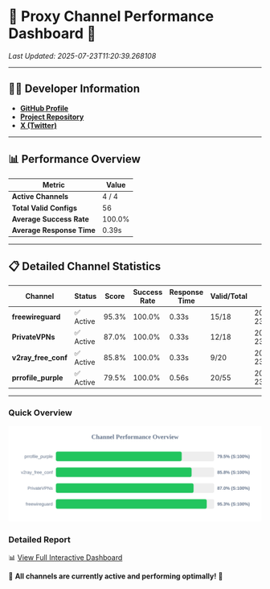 # 🌟 Proxy Channel Performance Dashboard 🌟

_Last Updated: 2025-07-23T11:20:39.268108_

---

## 👩‍💻 Developer Information

- **[GitHub Profile](https://github.com/4n0nymou3)**  
- **[Project Repository](https://github.com/4n0nymou3/multi-proxy-config-fetcher)**  
- **[X (Twitter)](https://x.com/4n0nymou3)**  

---

## 📊 Performance Overview

| Metric                | Value       |
|-----------------------|-------------|
| **Active Channels**   | 4 / 4       |
| **Total Valid Configs** | 56          |
| **Average Success Rate** | 100.0%      |
| **Average Response Time** | 0.39s       |

---

## 📋 Detailed Channel Statistics

| Channel          | Status     | Score  | Success Rate | Response Time | Valid/Total | Last Success               |
|------------------|------------|--------|--------------|---------------|-------------|----------------------------|
| **freewireguard**  | ✅ Active  | 95.3%  | 100.0% | 0.33s         | 15/18       | 2025-07-23T11:20:39.266420 |
| **PrivateVPNs**  | ✅ Active  | 87.0%  | 100.0% | 0.33s         | 12/18       | 2025-07-23T11:20:38.902599 |
| **v2ray_free_conf**  | ✅ Active  | 85.8%  | 100.0% | 0.33s         | 9/20       | 2025-07-23T11:20:38.539901 |
| **prrofile_purple**  | ✅ Active  | 79.5%  | 100.0% | 0.56s         | 20/55       | 2025-07-23T11:20:38.111837 |

---

### Quick Overview
<div align="center">
  <a href="https://raw.githubusercontent.com/nullluser/NullRepo/refs/heads/main/assets/channel_stats_chart.svg">
    <img src="https://raw.githubusercontent.com/nullluser/NullRepo/refs/heads/main/assets/channel_stats_chart.svg" alt="Source Performance Statistics" width="800">
  </a>
</div>

### Detailed Report
📊 [View Full Interactive Dashboard](https://htmlpreview.github.io/?https://github.com/nullluser/NullRepo/blob/main/assets/performance_report.html)

🎉 **All channels are currently active and performing optimally!** 🎉
